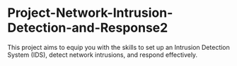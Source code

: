 # Project-Network-Intrusion-Detection-and-Response2
This project aims to equip you with the skills to set up an Intrusion Detection System (IDS), detect network intrusions, and respond effectively.
